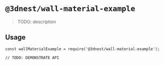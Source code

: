 # `@3dnest/wall-material-example`

> TODO: description

## Usage

```
const wallMaterialExample = require('@3dnest/wall-material-example');

// TODO: DEMONSTRATE API
```
